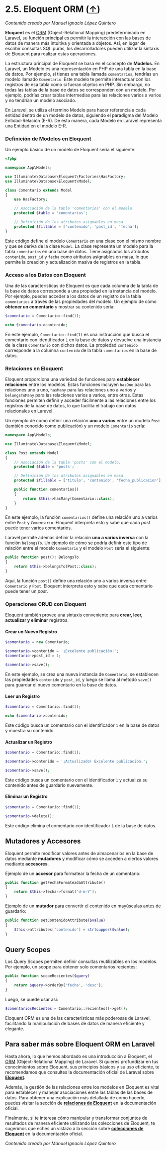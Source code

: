 # 2.5. Eloquent ORM ([↑](README.md))

_Contenido creado por Manuel Ignacio López Quintero_

**Eloquent** es el [ORM](https://en.wikipedia.org/wiki/Object%E2%80%93relational_mapping) (Object-Relational Mapping) predeterminado en Laravel, su función principal es permitir la interacción con las bases de datos de manera más intuitiva y orientada a objetos. Así, en lugar de escribir consultas SQL puras, los desarrolladores pueden utilizar la sintaxis de Eloquent para realizar estas operaciones.

La estructura principal de Eloquent se basa en el concepto de **Modelos**. En Laravel, un Modelo es una representación en PHP de una tabla en la base de datos. Por ejemplo, si tienes una tabla llamada `comentarios`, tendrías un modelo llamado `Comentario`. Este modelo te permite interactuar con los registros de esa tabla como si fueran objetos en PHP. Sin embargo, no todas las tablas de la base de datos se corresponden con un modelo. Por ejemplo, podrías crear tablas intermedias para las relaciones varios a varios y no tendrían un modelo asociado.

En Laravel, se utiliza el término Modelo para hacer referencia a cada entidad dentro de un modelo de datos, siguiendo el paradigma del Modelo Entidad-Relación (E-R). De esta manera, cada Modelo en Laravel representa una Entidad en el modelo E-R.

### Definición de Modelos en Eloquent

Un ejemplo básico de un modelo de Eloquent sería el siguiente:

```php
<?php

namespace App\Models;

use Illuminate\Database\Eloquent\Factories\HasFactory;
use Illuminate\Database\Eloquent\Model;

class Comentario extends Model
{
    use HasFactory;

    // Asociación de la tabla 'comentarios' con el modelo.
    protected $table = 'comentarios';

    // Definición de los atributos asignables en masa.
    protected $fillable = ['contenido', 'post_id', 'fecha'];
}
```

Este código define el modelo `Comentario` en una clase con el mismo nombre y que se deriva de la clase `Model`. La clase representa un modelo para la tabla `comentarios` en una base de datos. Tiene asignados los atributos `contenido`, `post_id` y `fecha` como atributos asignables en masa, lo que permite la creación y actualización masiva de registros en la tabla.

### Acceso a los Datos con Eloquent

Una de las características de Eloquent es que cada columna de la tabla de la base de datos corresponde a una propiedad en la instancia del modelo. Por ejemplo, puedes acceder a los datos de un registro de la tabla `comentarios` a través de las propiedades del modelo. Un ejemplo de cómo **obtener un comentario** y mostrar su contenido sería:

```php
$comentario = Comentario::find(1);

echo $comentario->contenido;
```

En este ejemplo, `Comentario::find(1)` es una instrucción que busca el comentario con identificador `1` en la base de datos y devuelve una instancia de la clase `Comentario` con dichos datos. La propiedad `contenido` corresponde a la columna `contenido` de la tabla `comentarios` en la base de datos.

### Relaciones en Eloquent

Eloquent proporciona una variedad de funciones para **establecer relaciones** entre los modelos. Estas funciones incluyen `hasOne` para las relaciones uno a uno, `hasMany` para las relaciones uno a varios y `belongsToMany` para las relaciones varios a varios, entre otras. Estas funciones permiten definir y acceder fácilmente a las relaciones entre los registros de la base de datos, lo que facilita el trabajo con datos relacionales en Laravel.

Un ejemplo de cómo definir una relación **uno a varios** entre un modelo `Post` (también conocido como publicación) y un modelo `Comentario` sería:

```php
namespace App\Models;

use Illuminate\Database\Eloquent\Model;

class Post extends Model
{
    // Asociación de la tabla 'posts' con el modelo.
    protected $table = 'posts';

    // Definición de los atributos asignables en masa.
    protected $fillable = ['titulo', 'contenido', 'fecha_publicacion'];

    public function comentarios()
    {
        return $this->hasMany(Comentario::class);
    }
}
```

En este ejemplo, la función `comentarios()` define una relación uno a varios entre `Post` y `Comentario`. Eloquent interpreta esto y sabe que cada *post* puede tener varios comentarios.

Laravel permite además definir la relación **uno a varios inversa** con la función `belongsTo`. Un ejemplo de cómo se podría definir este tipo de relación entre el modelo `Comentario` y el modelo `Post` sería el siguiente:

```php
public function post(): BelongsTo
{
    return $this->belongsTo(Post::class);
}
```

Aquí, la función `post()` define una relación uno a varios inversa entre `Comentario` y `Post`. Eloquent interpreta esto y sabe que cada comentario puede tener un *post*.

### Operaciones CRUD con Eloquent

Eloquent también provee una sintaxis conveniente para **crear, leer, actualizar y eliminar** registros.

#### Crear un Nuevo Registro

```php
$comentario = new Comentario;

$comentario->contenido = '¡Excelente publicación!';
$comentario->post_id = 1;

$comentario->save();
```

En este ejemplo, se crea una nueva instancia de `Comentario`, se establecen las propiedades `contenido` y `post_id`, y luego se llama al método `save()` para guardar el nuevo comentario en la base de datos.

#### Leer un Registro

```php
$comentario = Comentario::find(1);

echo $comentario->contenido;
```

Este código busca un comentario con el identificador `1` en la base de datos y muestra su contenido.

#### Actualizar un Registro

```php
$comentario = Comentario::find(1);

$comentario->contenido = '¡Actualizado! Excelente publicación.';

$comentario->save();
```

Este código busca un comentario con el identificador `1` y actualiza su contenido antes de guardarlo nuevamente.

#### Eliminar un Registro

```php
$comentario = Comentario::find(1);

$comentario->delete();
```

Este código elimina el comentario con identificador `1` de la base de datos.

## Mutadores y Accesores

Eloquent permite modificar valores antes de almacenarlos en la base de datos mediante **mutadores** y modificar cómo se acceden a ciertos valores mediante **accesores**.

Ejemplo de un **accesor** para formatear la fecha de un comentario:

```php
public function getFechaFormateadaAttribute()
{
    return $this->fecha->format('d-m-Y');
}
```

Ejemplo de un **mutador** para convertir el contenido en mayúsculas antes de guardarlo:

```php
public function setContenidoAttribute($value)
{
    $this->attributes['contenido'] = strtoupper($value);
}
```

## Query Scopes

Los Query Scopes permiten definir consultas reutilizables en los modelos. Por ejemplo, un scope para obtener solo comentarios recientes:

```php
public function scopeRecientes($query)
{
    return $query->orderBy('fecha', 'desc');
}
```

Luego, se puede usar así:

```php
$comentariosRecientes = Comentario::recientes()->get();
```

Eloquent ORM es una de las características más poderosas de Laravel, facilitando la manipulación de bases de datos de manera eficiente y elegante.

## Para saber más sobre Eloquent ORM en Laravel

Hasta ahora, lo que hemos abordado es una introducción a Eloquent, el [ORM](https://en.wikipedia.org/wiki/Object%E2%80%93relational_mapping) (Object-Relational Mapping) de Laravel. Si quieres profundizar en tus conocimientos sobre Eloquent, sus principios básicos y su uso eficiente, te recomendamos que consultes la documentación oficial de Laravel sobre **[Eloquent](https://laravel.com/docs/eloquent)**.

Además, la gestión de las relaciones entre los modelos en Eloquent es vital para establecer y manejar asociaciones entre las tablas de las bases de datos. Para obtener una explicación más detallada de cómo hacerlo, puedes visitar la sección de **[relaciones de Eloquent](https://laravel.com/docs/eloquent-relationships)** en la documentación oficial.

Finalmente, si te interesa cómo manipular y transformar conjuntos de resultados de manera eficiente utilizando las colecciones de Eloquent, te sugerimos que eches un vistazo a la sección sobre **[colecciones de Eloquent](https://laravel.com/docs/eloquent-collections)** en la documentación oficial.

_Contenido creado por Manuel Ignacio López Quintero_
